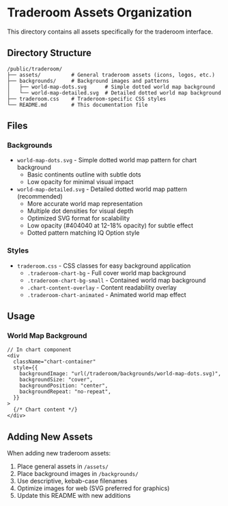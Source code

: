 # Traderoom Assets Organization

This directory contains all assets specifically for the traderoom interface.

## Directory Structure

```
/public/traderoom/
├── assets/          # General traderoom assets (icons, logos, etc.)
├── backgrounds/     # Background images and patterns
│   ├── world-map-dots.svg      # Simple dotted world map background
│   └── world-map-detailed.svg  # Detailed dotted world map background
├── traderoom.css    # Traderoom-specific CSS styles
└── README.md        # This documentation file
```

## Files

### Backgrounds

- `world-map-dots.svg` - Simple dotted world map pattern for chart background
  - Basic continents outline with subtle dots
  - Low opacity for minimal visual impact
- `world-map-detailed.svg` - Detailed dotted world map pattern (recommended)
  - More accurate world map representation
  - Multiple dot densities for visual depth
  - Optimized SVG format for scalability
  - Low opacity (#404040 at 12-18% opacity) for subtle effect
  - Dotted pattern matching IQ Option style

### Styles

- `traderoom.css` - CSS classes for easy background application
  - `.traderoom-chart-bg` - Full cover world map background
  - `.traderoom-chart-bg-small` - Contained world map background
  - `.chart-content-overlay` - Content readability overlay
  - `.traderoom-chart-animated` - Animated world map effect

## Usage

### World Map Background

```tsx
// In chart component
<div
  className="chart-container"
  style={{
    backgroundImage: "url(/traderoom/backgrounds/world-map-dots.svg)",
    backgroundSize: "cover",
    backgroundPosition: "center",
    backgroundRepeat: "no-repeat",
  }}
>
  {/* Chart content */}
</div>
```

## Adding New Assets

When adding new traderoom assets:

1. Place general assets in `/assets/`
2. Place background images in `/backgrounds/`
3. Use descriptive, kebab-case filenames
4. Optimize images for web (SVG preferred for graphics)
5. Update this README with new additions
